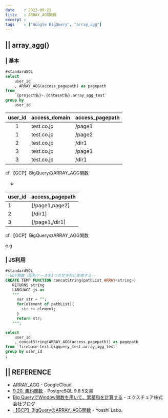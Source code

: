 ```yaml
---
date    : 2023-09-21
title   : ARRAY_AGG関数
excerpt : 
tags    : ["Google BigQuery", "array_agg"]
---
```

## || array_agg()
### | 基本
```SQL
#standardSQL
select
    user_id
    , ARRAY_AGG(access_pagepath) as pagepath
from
    `{project名}>.{dataset名}.array_agg_test`
group by
    user_id
```

|user_id|access_domain|access_pagepath|
|:-:|:-|:-|
|1|test.co.jp|/page1|
|1|test.co.jp|/page2|
|2|test.co.jp|/dir1|
|3|test.co.jp|/page1|
|3|test.co.jp|/dir1|

cf.【GCP】BigQueryのARRAY_AGG関数 

　**↓**

|user_id|access_pagepath|
|:-|:-|
|1|[/page1,page2]|
|2|[/dir1]
|3|[/page1,/dir1]|

cf.【GCP】BigQueryのARRAY_AGG関数 

e.g 

### | JS利用
```SQL
#standardSQL
--UDF関数（配列データを1つの文字列に変換する--
CREATE TEMP FUNCTION concatString(pathList ARRAY<string>)
   RETURNS string
   LANGUAGE js as
   """
     var str = "";
     for(element of pathList){
       str += element;
     }
     return str;
   """;

select
    user_id
    , concatString(ARRAY_AGG(access_pagepath)) as pagepath
from `firebase-test.bigquery_test.array_agg_test`
group by user_id
;
```


## || REFERENCE
- [ARRAY_AGG](https://cloud.google.com/bigquery/docs/reference/standard-sql/aggregate_functions#array_agg) - GoogleCloud
- [9.20. 集約関数](https://www.postgresql.jp/document/9.6/html/functions-aggregate.html) - PostgreSQL 9.6.5文書
- [Big QueryでWindow関数を用いて、累積和を計算する](https://ex-ture.com/blog/2019/09/04/bigquery_window_sum/) - エクスチュア株式会社ブログ
- [【GCP】BigQueryのARRAY_AGG関数](https://yosshiblog.jp/gcp_bigquery-arrayagg/) - Yosshi Labo.
